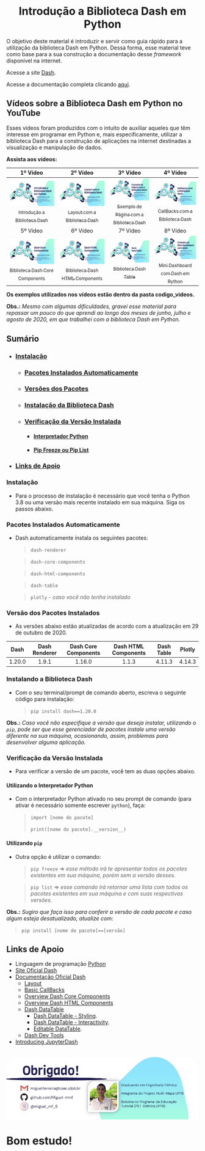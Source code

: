 <h1 align="center" style="font-weight:bold;"> Introdução a Biblioteca Dash em Python</h1>

O objetivo deste material é introduzir e servir como guia rápido para a utilização da biblioteca Dash em Python. Dessa forma, esse material teve como base para a sua construção a documentação desse _framework_ disponível na internet.

Acesse a site [Dash](https://plotly.com/dash/).

Acesse a documentação completa clicando [aqui](https://dash.plotly.com/introduction).

## **Vídeos sobre a Biblioteca Dash em Python no YouTube**

Esses vídeos foram produzidos com o intuito de auxiliar aqueles que têm interesse em programar em Python e, mais especificamente, utilizar a biblioteca Dash para a construção de aplicações na internet destinadas a visualização e manipulação de dados.

**Assista aos vídeos:**

| 1º Vídeo | 2º Vídeo | 3º Vídeo | 4º Vídeo |
| :---: | :---: | :---: | :---: |
[<img src="images/introducao.jpg" > <br> <sub> Introdução a Biblioteca Dash </sub>](https://youtu.be/CjhlN4UZc3I) | [<img src="images/layout.jpg" > <br> <sub> Layout com a Biblioteca Dash </sub>](https://youtu.be/S3xXAKBicPE) | [<img src="images/page_dash.jpg" > <br> <sub> Exemplo de Página com a Biblioteca Dash </sub>](https://youtu.be/dRgoPuUeQMs) | [<img src="images/callbacks.jpg" > <br> <sub> CallBacks com a Biblioteca Dash </sub>](https://youtu.be/Xff2GEpcawQ) |
| 5º Vídeo | 6º Vídeo | 7º Vídeo | 8º Vídeo |
[<img src="images/core_components.jpg" > <br> <sub> Biblioteca Dash Core Components </sub>](https://youtu.be/q_83OeJNv2k) | [<img src="images/html_components.jpg" > <br> <sub> Biblioteca Dash HTML Components </sub>](https://youtu.be/N49IHkvV9qU) | [<img src="images/dash_datatable.jpg" > <br> <sub> Biblioteca Dash Table </sub>](https://youtu.be/-6HRKsD36qQ) | [<img src="images/mini_dashboard.jpg" > <br> <sub> Mini Dashboard com Dash em Python </sub>](https://youtu.be/5mJvsZa6h5s)

**Os exemplos utilizados nos vídeos estão dentro da pasta codigo_videos.**

**Obs.:** _Mesmo com algumas dificuldades, gravei esse material para repassar um pouco do que aprendi ao longo dos meses de junho, julho e agosto de 2020, em que trabalhei com a biblioteca Dash em Python._

## Sumário

* ### [Instalação](#Instalação)
    * ### [Pacotes Instalados Automaticamente](#pacotes)
    * ### [Versões dos Pacotes](#versoes)
    * ### [Instalação da Biblioteca Dash](#installdash)
    * ### [Verificação da Versão Instalada](#versaoinstalada)
        * #### [Interpretador Python](#interpython)
        * #### [Pip Freeze ou Pip List](#piplist)
* ### [Links de Apoio](#links)


### **Instalação**

* Para o processo de instalação é necessário que você tenha o Python 3.8 ou uma versão mais recente instalado em sua máquina. Siga os passos abaixo.


### **Pacotes Instalados Automaticamente** <a name="pacotes"></a>

* Dash automaticamente instala os seguintes pacotes:
    > `dash-renderer`

    > `dash-core-components`

    > `dash-html-components`

    > `dash-table`

    > `plotly` - _caso você não tenha instalado_


### **Versão dos Pacotes Instalados** <a name="versoes"></a>

* As versões abaixo estão atualizadas de acordo com a atualização em 29 de outubro de 2020.

| Dash | Dash Renderer | Dash Core Components | Dash HTML Components | Dash Table | Plotly |
| :---: | :---: | :---: | :---: | :---: | :---: |
| 1.20.0 | 1.9.1 | 1.16.0 | 1.1.3 | 4.11.3 | 4.14.3 |


### **Instalando a Biblioteca Dash** <a name="installdash"></a>

* Com o seu terminal/prompt de comando aberto, escreva o seguinte código para instalação:
    > `pip install dash==1.20.0`

**Obs.:** _Caso você não especifique a versão que deseja instalar, utilizando o `pip`, pode ser que esse gerenciador de pacotes instale uma versão diferente na sua máquina, ocasionando, assim, problemas para desenvolver alguma aplicação._


### **Verificação da Versão Instalada** <a name="versãoinstalada"></a>

* Para verificar a versão de um pacote, você tem as duas opções abaixo.


#### **Utilizando o Interpretador Python** <a name="interpython"></a>

* Com o interpretador Python ativado no seu prompt de comando (para ativar é necessário somente escrever `python`), faça:
    > `import [nome do pacote]`
    >
    > `print([nome do pacote].__version__)`


#### **Utilizando `pip`** <a name="piplist"></a>

* Outra opção é utilizar o comando:

    > `pip freeze` => _esse método irá te apresentar todos os pacotes existentes em sua máquina, porém  sem a versão desses._

    > `pip list` => _esse comando irá retornar uma lista com todos os pacotes existentes em sua máquina e com suas respectivas versões._

**Obs.:** _Sugiro que faça isso para conferir a versão de cada pacote e caso algum esteja desatualizado, atualize com:_
> `pip install [nome do pacote]==[versão]`


## **Links de Apoio** <a name="links"></a>

* Linguagem de programação [Python](https://docs.python.org/3/)
* [Site Oficial Dash](https://plotly.com/dash/)
* [Documentação Oficial Dash](https://dash.plotly.com/introduction)
    * [Layout](https://dash.plotly.com/layout)
    * [Basic CallBacks](https://dash.plotly.com/basic-callbacks)
    * [Overview Dash Core Components](https://dash.plotly.com/dash-core-components)
    * [Overview Dash HTML Components](https://dash.plotly.com/dash-html-components)
    * [Dash DataTable](https://dash.plotly.com/datatable)
        * [Dash DataTable - Styling](https://dash.plotly.com/datatable/style).
        * [Dash DataTable - Interactivity](https://dash.plotly.com/datatable/interactivity).
        * [Editable DataTable](https://dash.plotly.com/datatable/editable).
    * [Dash Dev Tools](https://dash.plotly.com/devtools)
* [Introducing JupyterDash](https://medium.com/plotly/introducing-jupyterdash-811f1f57c02e)

<br>

<img src="images/rodape_no_github.jpg" Align='center' style="border-radius: 40px 40px 0px 0px;">


# Bom estudo!
